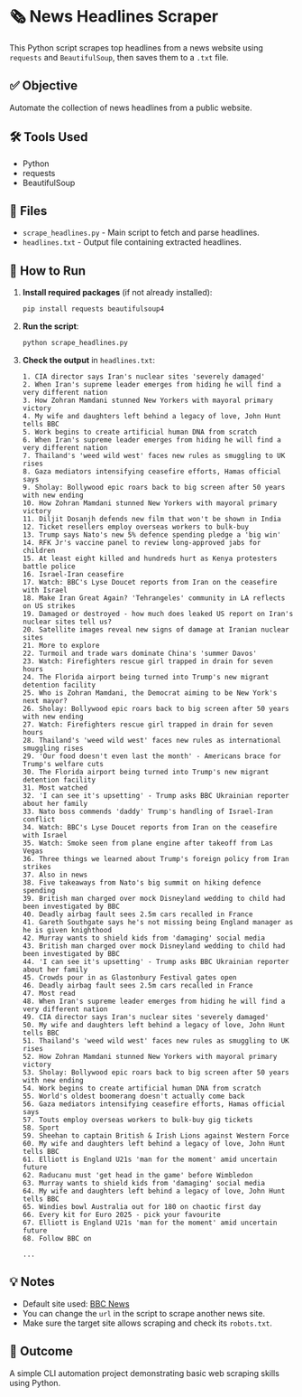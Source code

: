 # 🗞️ News Headlines Scraper

This Python script scrapes top headlines from a news website using `requests` and `BeautifulSoup`, then saves them to a `.txt` file.

## ✅ Objective
Automate the collection of news headlines from a public website.

## 🛠 Tools Used
- Python
- requests
- BeautifulSoup

## 📁 Files
- `scrape_headlines.py` - Main script to fetch and parse headlines.
- `headlines.txt` - Output file containing extracted headlines.

## 🚀 How to Run

1. **Install required packages** (if not already installed):

   ```bash
   pip install requests beautifulsoup4
   ```

2. **Run the script**:

   ```bash
   python scrape_headlines.py
   ```

3. **Check the output** in `headlines.txt`:

   ```
   1. CIA director says Iran's nuclear sites 'severely damaged'
   2. When Iran's supreme leader emerges from hiding he will find a very different nation
   3. How Zohran Mamdani stunned New Yorkers with mayoral primary victory
   4. My wife and daughters left behind a legacy of love, John Hunt tells BBC
   5. Work begins to create artificial human DNA from scratch
   6. When Iran's supreme leader emerges from hiding he will find a very different nation
   7. Thailand's 'weed wild west' faces new rules as smuggling to UK rises
   8. Gaza mediators intensifying ceasefire efforts, Hamas official says
   9. Sholay: Bollywood epic roars back to big screen after 50 years with new ending
   10. How Zohran Mamdani stunned New Yorkers with mayoral primary victory
   11. Diljit Dosanjh defends new film that won't be shown in India
   12. Ticket resellers employ overseas workers to bulk-buy
   13. Trump says Nato's new 5% defence spending pledge a 'big win'
   14. RFK Jr's vaccine panel to review long-approved jabs for children
   15. At least eight killed and hundreds hurt as Kenya protesters battle police
   16. Israel-Iran ceasefire
   17. Watch: BBC's Lyse Doucet reports from Iran on the ceasefire with Israel
   18. Make Iran Great Again? 'Tehrangeles' community in LA reflects on US strikes
   19. Damaged or destroyed - how much does leaked US report on Iran's nuclear sites tell us?
   20. Satellite images reveal new signs of damage at Iranian nuclear sites
   21. More to explore
   22. Turmoil and trade wars dominate China's 'summer Davos'
   23. Watch: Firefighters rescue girl trapped in drain for seven hours
   24. The Florida airport being turned into Trump's new migrant detention facility
   25. Who is Zohran Mamdani, the Democrat aiming to be New York's next mayor?
   26. Sholay: Bollywood epic roars back to big screen after 50 years with new ending
   27. Watch: Firefighters rescue girl trapped in drain for seven hours
   28. Thailand's 'weed wild west' faces new rules as international smuggling rises
   29. 'Our food doesn't even last the month' - Americans brace for Trump's welfare cuts
   30. The Florida airport being turned into Trump's new migrant detention facility
   31. Most watched
   32. 'I can see it's upsetting' - Trump asks BBC Ukrainian reporter about her family
   33. Nato boss commends 'daddy' Trump's handling of Israel-Iran conflict
   34. Watch: BBC's Lyse Doucet reports from Iran on the ceasefire with Israel
   35. Watch: Smoke seen from plane engine after takeoff from Las Vegas
   36. Three things we learned about Trump's foreign policy from Iran strikes
   37. Also in news
   38. Five takeaways from Nato's big summit on hiking defence spending
   39. British man charged over mock Disneyland wedding to child had been investigated by BBC
   40. Deadly airbag fault sees 2.5m cars recalled in France
   41. Gareth Southgate says he's not missing being England manager as he is given knighthood
   42. Murray wants to shield kids from 'damaging' social media
   43. British man charged over mock Disneyland wedding to child had been investigated by BBC
   44. 'I can see it's upsetting' - Trump asks BBC Ukrainian reporter about her family
   45. Crowds pour in as Glastonbury Festival gates open
   46. Deadly airbag fault sees 2.5m cars recalled in France
   47. Most read
   48. When Iran's supreme leader emerges from hiding he will find a very different nation
   49. CIA director says Iran's nuclear sites 'severely damaged'
   50. My wife and daughters left behind a legacy of love, John Hunt tells BBC
   51. Thailand's 'weed wild west' faces new rules as smuggling to UK rises
   52. How Zohran Mamdani stunned New Yorkers with mayoral primary victory
   53. Sholay: Bollywood epic roars back to big screen after 50 years with new ending
   54. Work begins to create artificial human DNA from scratch
   55. World's oldest boomerang doesn't actually come back
   56. Gaza mediators intensifying ceasefire efforts, Hamas official says
   57. Touts employ overseas workers to bulk-buy gig tickets
   58. Sport
   59. Sheehan to captain British & Irish Lions against Western Force
   60. My wife and daughters left behind a legacy of love, John Hunt tells BBC
   61. Elliott is England U21s 'man for the moment' amid uncertain future
   62. Raducanu must 'get head in the game' before Wimbledon
   63. Murray wants to shield kids from 'damaging' social media
   64. My wife and daughters left behind a legacy of love, John Hunt tells BBC
   65. Windies bowl Australia out for 180 on chaotic first day
   66. Every kit for Euro 2025 - pick your favourite
   67. Elliott is England U21s 'man for the moment' amid uncertain future
   68. Follow BBC on

   ...
   ```

## 💡 Notes
- Default site used: [BBC News](https://www.bbc.com/news)
- You can change the `url` in the script to scrape another news site.
- Make sure the target site allows scraping and check its `robots.txt`.

## 📌 Outcome
A simple CLI automation project demonstrating basic web scraping skills using Python.
